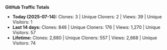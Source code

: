 
**GitHub Traffic Totals**

- **Today (2025-07-14):** Clones: 3 | Unique Cloners: 2 | Views: 39 | Unique Visitors: 1
- **Last 14 days:** Clones: 846 | Unique Cloners: 176 | Views: 1,270 | Unique Visitors: 57
- **Lifetime:** Clones: 2,680 | Unique Cloners: 557 | Views: 2,668 | Unique Visitors: 74
